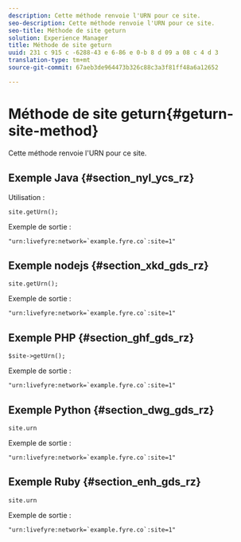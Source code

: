 ```yaml
---
description: Cette méthode renvoie l'URN pour ce site.
seo-description: Cette méthode renvoie l'URN pour ce site.
seo-title: Méthode de site geturn
solution: Experience Manager
title: Méthode de site geturn
uuid: 231 c 915 c -6288-43 e 6-86 e 0-b 8 d 09 a 08 c 4 d 3
translation-type: tm+mt
source-git-commit: 67aeb3de964473b326c88c3a3f81ff48a6a12652

---
```



# Méthode de site geturn{#geturn-site-method}

Cette méthode renvoie l'URN pour ce site.

## Exemple Java {#section_nyl_ycs_rz}

Utilisation :

```
site.getUrn();
```

Exemple de sortie :

```
"urn:livefyre:network=`example.fyre.co`:site=1" 
```

## Exemple nodejs {#section_xkd_gds_rz}

```
site.getUrn(); 
```

Exemple de sortie :

```
"urn:livefyre:network=`example.fyre.co`:site=1" 
```

## Exemple PHP {#section_ghf_gds_rz}

```
$site->getUrn(); 
```

Exemple de sortie :

```
"urn:livefyre:network=`example.fyre.co`:site=1" 
```

## Exemple Python {#section_dwg_gds_rz}

```
site.urn 
```

Exemple de sortie :

```
"urn:livefyre:network=`example.fyre.co`:site=1" 
```

## Exemple Ruby {#section_enh_gds_rz}

```
site.urn 
```

Exemple de sortie :

```
"urn:livefyre:network=`example.fyre.co`:site=1"
```


